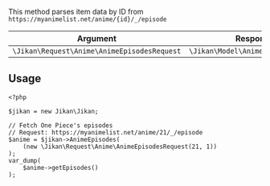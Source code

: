 This method parses item data by ID from `https://myanimelist.net/anime/{id}/_/episode`

| Argument | Response |
| -------- | -------- |
| `\Jikan\Request\Anime\AnimeEpisodesRequest` | `\Jikan\Model\Anime\AnimeEpisodes` |

## Usage
```
<?php

$jikan = new Jikan\Jikan;

// Fetch One Piece's episodes
// Request: https://myanimelist.net/anime/21/_/episode
$anime = $jikan->AnimeEpisodes(
    (new \Jikan\Request\Anime\AnimeEpisodesRequest(21, 1))
);
var_dump(
    $anime->getEpisodes()
);
```

[^1]: Request: [\Jikan\Request\Anime\AnimeEpisodesRequest](/objects/request/anime/episodes)
[^2]: Model: [\Jikan\Model\Anime\AnimeEpisodes](/objects/model/anime/episodes)

